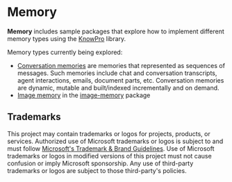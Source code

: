# Memory

**Memory** includes sample packages that explore how to implement different memory types using the [KnowPro](../knowPro/README.md) library.

Memory types currently being explored:

- [Conversation memories](./conversation/README.md) are memories that represented
  as sequences of messages. Such memories include chat and conversation transcripts, agent interactions, emails, document parts, etc. Conversation memories are dynamic, mutable and built/indexed incrementally and on demand.
- [Image memory](./image/README.md) in the [image-memory](./image/README.md) package

## Trademarks

This project may contain trademarks or logos for projects, products, or services. Authorized use of Microsoft
trademarks or logos is subject to and must follow
[Microsoft's Trademark & Brand Guidelines](https://www.microsoft.com/en-us/legal/intellectualproperty/trademarks/usage/general).
Use of Microsoft trademarks or logos in modified versions of this project must not cause confusion or imply Microsoft sponsorship.
Any use of third-party trademarks or logos are subject to those third-party's policies.
